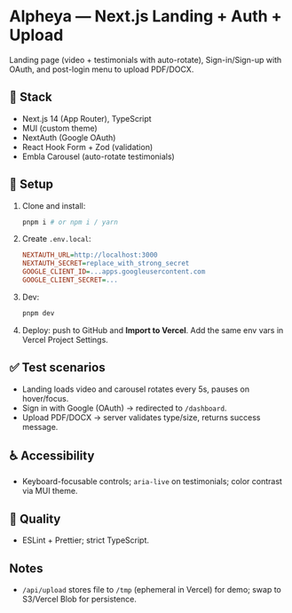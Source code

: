 # Alpheya — Next.js Landing + Auth + Upload

Landing page (video + testimonials with auto-rotate), Sign-in/Sign-up with OAuth, and post-login menu to upload PDF/DOCX.

## 🧱 Stack
- Next.js 14 (App Router), TypeScript
- MUI (custom theme)
- NextAuth (Google OAuth)
- React Hook Form + Zod (validation)
- Embla Carousel (auto-rotate testimonials)

## 🔧 Setup
1. Clone and install:
   ```bash
   pnpm i # or npm i / yarn
   ```
2. Create `.env.local`:
   ```ini
   NEXTAUTH_URL=http://localhost:3000
   NEXTAUTH_SECRET=replace_with_strong_secret
   GOOGLE_CLIENT_ID=...apps.googleusercontent.com
   GOOGLE_CLIENT_SECRET=...
   ```
3. Dev:
   ```bash
   pnpm dev
   ```
4. Deploy: push to GitHub and **Import to Vercel**. Add the same env vars in Vercel Project Settings.

## ✅ Test scenarios
- Landing loads video and carousel rotates every 5s, pauses on hover/focus.
- Sign in with Google (OAuth) → redirected to `/dashboard`.
- Upload PDF/DOCX → server validates type/size, returns success message.

## ♿ Accessibility
- Keyboard-focusable controls; `aria-live` on testimonials; color contrast via MUI theme.

## 🧪 Quality
- ESLint + Prettier; strict TypeScript.

## Notes
- `/api/upload` stores file to `/tmp` (ephemeral in Vercel) for demo; swap to S3/Vercel Blob for persistence.